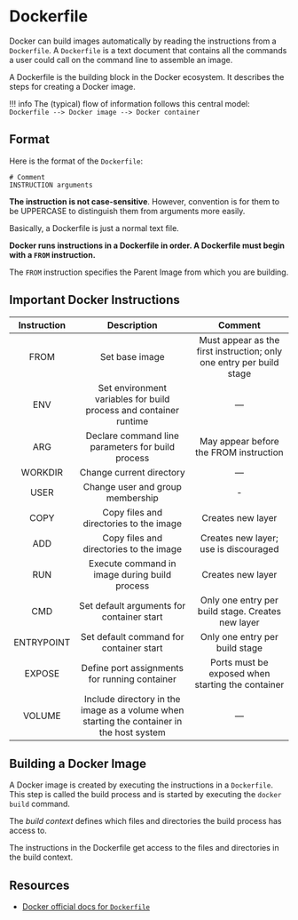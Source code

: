 # Dockerfile

Docker can build images automatically by reading the instructions from a `Dockerfile`. A `Dockerfile` is a text document that contains all the commands a user could call on the command line to assemble an image.

A Dockerfile is the building block in the Docker ecosystem. It describes the steps for creating a Docker image.

!!! info
    The (typical) flow of information follows this central model:
    ```
    Dockerfile --> Docker image --> Docker container
    ```

## Format

Here is the format of the `Dockerfile`:

```docker
# Comment
INSTRUCTION arguments
```

**The instruction is not case-sensitive**. However, convention is for them to be UPPERCASE to distinguish them from arguments more easily.

Basically, a Dockerfile is just a normal text file.

**Docker runs instructions in a Dockerfile in order. A Dockerfile must begin with a `FROM` instruction.**

The `FROM` instruction specifies the Parent Image from which you are building.

## Important Docker Instructions

| Instruction | Description | Comment |
:------------:|:-----------:|:-------:|
FROM | Set base image | Must appear as the first instruction; only one entry per build stage |
ENV | Set environment variables for build process and container runtime | — |
ARG | Declare command line parameters for build process | May appear before the FROM instruction |
WORKDIR | Change current directory | — |
USER | Change user and group membership | - |
COPY | Copy files and directories to the image | Creates new layer |
ADD | Copy files and directories to the image | Creates new layer; use is discouraged |
RUN | Execute command in image during build process | Creates new layer |
CMD | Set default arguments for container start | Only one entry per build stage. Creates new layer |
ENTRYPOINT | Set default command for container start | Only one entry per build stage |
EXPOSE | Define port assignments for running container | Ports must be exposed when starting the container |
VOLUME | Include directory in the image as a volume when starting the container in the host system | — |

## Building a Docker Image

A Docker image is created by executing the instructions in a `Dockerfile`. This step is called the build process and is started by executing the `docker build` command.

The _build context_ defines which files and directories the build process has access to.

The instructions in the Dockerfile get access to the files and directories in the build context.

## Resources

- [Docker official docs for `Dockerfile`](https://docs.docker.com/engine/reference/builder/)
